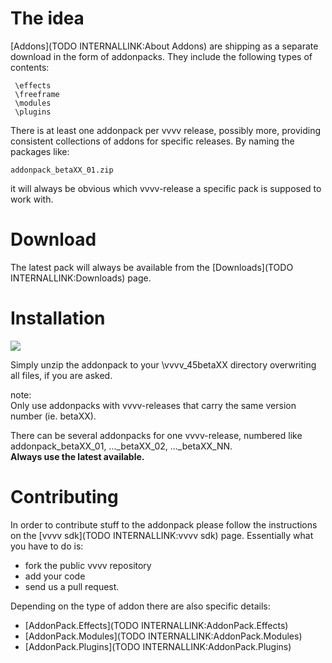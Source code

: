 # The idea

[Addons](TODO INTERNALLINK:About Addons) are shipping as a separate download in the form of addonpacks. They include the following types of contents:  

```
 \effects
 \freeframe
 \modules
 \plugins
```

There is at least one addonpack per vvvv release, possibly more, providing consistent collections of addons for specific releases. By naming the packages like:  
```
addonpack_betaXX_01.zip
```  
it will always be obvious which vvvv-release a specific pack is supposed to work with.  

# Download

The latest pack will always be available from the [Downloads](TODO INTERNALLINK:Downloads) page.   


# Installation

![](~/img/vvvv_folder_short-setup.png "")   

Simply unzip the addonpack to your \vvvv_45betaXX directory overwriting all files, if you are asked.   

note:  
Only use addonpacks with vvvv-releases that carry the same version number (ie. betaXX).  
   

There can be several addonpacks for one vvvv-release, numbered like addonpack_betaXX_01, ..._betaXX_02, ..._betaXX_NN.   
**Always use the latest available.**  



# Contributing

In order to contribute stuff to the addonpack please follow the instructions on the [vvvv sdk](TODO INTERNALLINK:vvvv sdk) page. Essentially what you have to do is:  
* fork the public vvvv repository  
* add your code  
* send us a pull request.   

Depending on the type of addon there are also specific details:  
* [AddonPack.Effects](TODO INTERNALLINK:AddonPack.Effects)  
* [AddonPack.Modules](TODO INTERNALLINK:AddonPack.Modules)  
* [AddonPack.Plugins](TODO INTERNALLINK:AddonPack.Plugins)  

